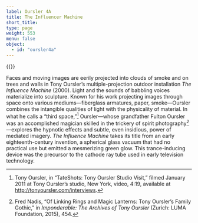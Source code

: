 ```yaml
---
label: Oursler 4A
title: The Influencer Machine
short_title:
type: page
weight: 553
menu: false
object:
  - id: "oursler4a"
---
```

{{<q-figure id="oursler4a" >}}

Faces and moving images are eerily projected into clouds of smoke and on trees and walls in Tony Oursler’s multiple-projection outdoor installation *The Influence Machine* (2000). Light and the sounds of babbling voices materialize into sculpture. Known for his work projecting images through space onto various mediums—fiberglass armatures, paper, smoke—Oursler combines the intangible qualities of light with the physicality of material. In what he calls a “third space,”[^1] Oursler—whose grandfather Fulton Oursler was an accomplished magician skilled in the trickery of spirit photography[^2]—explores the hypnotic effects and subtle, even insidious, power of mediated imagery. *The Influence Machine* takes its title from an early eighteenth-century invention, a spherical glass vacuum that had no practical use but emitted a mesmerizing green glow. This trance-inducing device was the precursor to the cathode ray tube used in early television technology.

[^1]: Tony Oursler, in “TateShots: Tony Oursler Studio Visit,” filmed January 2011 at Tony Oursler’s studio, New York, video, 4:19, available at http://tonyoursler.com/interviews.

[^2]: Fred Nadis, “Of Linking Rings and Magic Lanterns: Tony Oursler’s Family Gothic,” in *Imponderable: The Archives of Tony Oursler* (Zurich: LUMA Foundation, 2015), 454.
